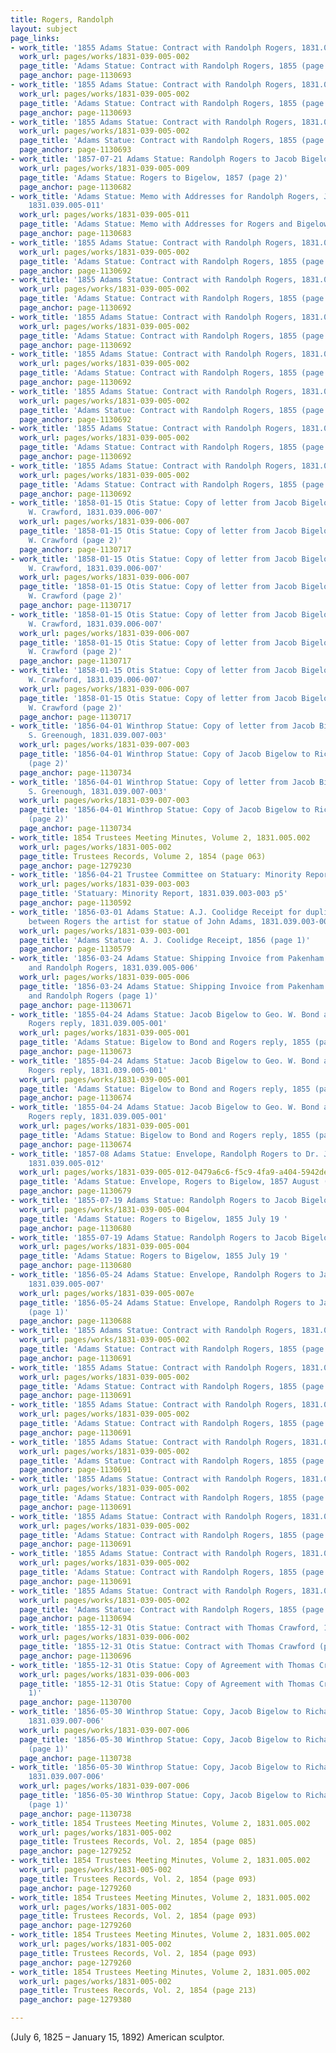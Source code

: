 ```yaml
---
title: Rogers, Randolph
layout: subject
page_links:
- work_title: '1855 Adams Statue: Contract with Randolph Rogers, 1831.039.005-002'
  work_url: pages/works/1831-039-005-002
  page_title: 'Adams Statue: Contract with Randolph Rogers, 1855 (page 3)'
  page_anchor: page-1130693
- work_title: '1855 Adams Statue: Contract with Randolph Rogers, 1831.039.005-002'
  work_url: pages/works/1831-039-005-002
  page_title: 'Adams Statue: Contract with Randolph Rogers, 1855 (page 3)'
  page_anchor: page-1130693
- work_title: '1855 Adams Statue: Contract with Randolph Rogers, 1831.039.005-002'
  work_url: pages/works/1831-039-005-002
  page_title: 'Adams Statue: Contract with Randolph Rogers, 1855 (page 3)'
  page_anchor: page-1130693
- work_title: '1857-07-21 Adams Statue: Randolph Rogers to Jacob Bigelow, 1831.039.005-009'
  work_url: pages/works/1831-039-005-009
  page_title: 'Adams Statue: Rogers to Bigelow, 1857 (page 2)'
  page_anchor: page-1130682
- work_title: 'Adams Statue: Memo with Addresses for Randolph Rogers, Jacob Bigelow,
    1831.039.005-011'
  work_url: pages/works/1831-039-005-011
  page_title: 'Adams Statue: Memo with Addresses for Rogers and Bigelow (page 1)'
  page_anchor: page-1130683
- work_title: '1855 Adams Statue: Contract with Randolph Rogers, 1831.039.005-002'
  work_url: pages/works/1831-039-005-002
  page_title: 'Adams Statue: Contract with Randolph Rogers, 1855 (page 2)'
  page_anchor: page-1130692
- work_title: '1855 Adams Statue: Contract with Randolph Rogers, 1831.039.005-002'
  work_url: pages/works/1831-039-005-002
  page_title: 'Adams Statue: Contract with Randolph Rogers, 1855 (page 2)'
  page_anchor: page-1130692
- work_title: '1855 Adams Statue: Contract with Randolph Rogers, 1831.039.005-002'
  work_url: pages/works/1831-039-005-002
  page_title: 'Adams Statue: Contract with Randolph Rogers, 1855 (page 2)'
  page_anchor: page-1130692
- work_title: '1855 Adams Statue: Contract with Randolph Rogers, 1831.039.005-002'
  work_url: pages/works/1831-039-005-002
  page_title: 'Adams Statue: Contract with Randolph Rogers, 1855 (page 2)'
  page_anchor: page-1130692
- work_title: '1855 Adams Statue: Contract with Randolph Rogers, 1831.039.005-002'
  work_url: pages/works/1831-039-005-002
  page_title: 'Adams Statue: Contract with Randolph Rogers, 1855 (page 2)'
  page_anchor: page-1130692
- work_title: '1855 Adams Statue: Contract with Randolph Rogers, 1831.039.005-002'
  work_url: pages/works/1831-039-005-002
  page_title: 'Adams Statue: Contract with Randolph Rogers, 1855 (page 2)'
  page_anchor: page-1130692
- work_title: '1855 Adams Statue: Contract with Randolph Rogers, 1831.039.005-002'
  work_url: pages/works/1831-039-005-002
  page_title: 'Adams Statue: Contract with Randolph Rogers, 1855 (page 2)'
  page_anchor: page-1130692
- work_title: '1858-01-15 Otis Statue: Copy of letter from Jacob Bigelow to Louisa
    W. Crawford, 1831.039.006-007'
  work_url: pages/works/1831-039-006-007
  page_title: '1858-01-15 Otis Statue: Copy of letter from Jacob Bigelow to Louisa
    W. Crawford (page 2)'
  page_anchor: page-1130717
- work_title: '1858-01-15 Otis Statue: Copy of letter from Jacob Bigelow to Louisa
    W. Crawford, 1831.039.006-007'
  work_url: pages/works/1831-039-006-007
  page_title: '1858-01-15 Otis Statue: Copy of letter from Jacob Bigelow to Louisa
    W. Crawford (page 2)'
  page_anchor: page-1130717
- work_title: '1858-01-15 Otis Statue: Copy of letter from Jacob Bigelow to Louisa
    W. Crawford, 1831.039.006-007'
  work_url: pages/works/1831-039-006-007
  page_title: '1858-01-15 Otis Statue: Copy of letter from Jacob Bigelow to Louisa
    W. Crawford (page 2)'
  page_anchor: page-1130717
- work_title: '1858-01-15 Otis Statue: Copy of letter from Jacob Bigelow to Louisa
    W. Crawford, 1831.039.006-007'
  work_url: pages/works/1831-039-006-007
  page_title: '1858-01-15 Otis Statue: Copy of letter from Jacob Bigelow to Louisa
    W. Crawford (page 2)'
  page_anchor: page-1130717
- work_title: '1856-04-01 Winthrop Statue: Copy of letter from Jacob Bigelow to Richard
    S. Greenough, 1831.039.007-003'
  work_url: pages/works/1831-039-007-003
  page_title: '1856-04-01 Winthrop Statue: Copy of Jacob Bigelow to Richard S. Greenough
    (page 2)'
  page_anchor: page-1130734
- work_title: '1856-04-01 Winthrop Statue: Copy of letter from Jacob Bigelow to Richard
    S. Greenough, 1831.039.007-003'
  work_url: pages/works/1831-039-007-003
  page_title: '1856-04-01 Winthrop Statue: Copy of Jacob Bigelow to Richard S. Greenough
    (page 2)'
  page_anchor: page-1130734
- work_title: 1854 Trustees Meeting Minutes, Volume 2, 1831.005.002
  work_url: pages/works/1831-005-002
  page_title: Trustees Records, Volume 2, 1854 (page 063)
  page_anchor: page-1279230
- work_title: '1856-04-21 Trustee Committee on Statuary: Minority Report, 1831.039.003-003'
  work_url: pages/works/1831-039-003-003
  page_title: 'Statuary: Minority Report, 1831.039.003-003 p5'
  page_anchor: page-1130592
- work_title: '1856-03-01 Adams Statue: A.J. Coolidge Receipt for duplicate of agreement
    between Rogers the artist for statue of John Adams, 1831.039.003-001'
  work_url: pages/works/1831-039-003-001
  page_title: 'Adams Statue: A. J. Coolidge Receipt, 1856 (page 1)'
  page_anchor: page-1130579
- work_title: '1856-03-24 Adams Statue: Shipping Invoice from Pakenham Hooker & Co.
    and Randolph Rogers, 1831.039.005-006'
  work_url: pages/works/1831-039-005-006
  page_title: '1856-03-24 Adams Statue: Shipping Invoice from Pakenham Hooker & Co.
    and Randolph Rogers (page 1)'
  page_anchor: page-1130671
- work_title: '1855-04-24 Adams Statue: Jacob Bigelow to Geo. W. Bond and Randolph
    Rogers reply, 1831.039.005-001'
  work_url: pages/works/1831-039-005-001
  page_title: 'Adams Statue: Bigelow to Bond and Rogers reply, 1855 (page 1)'
  page_anchor: page-1130673
- work_title: '1855-04-24 Adams Statue: Jacob Bigelow to Geo. W. Bond and Randolph
    Rogers reply, 1831.039.005-001'
  work_url: pages/works/1831-039-005-001
  page_title: 'Adams Statue: Bigelow to Bond and Rogers reply, 1855 (page 2)'
  page_anchor: page-1130674
- work_title: '1855-04-24 Adams Statue: Jacob Bigelow to Geo. W. Bond and Randolph
    Rogers reply, 1831.039.005-001'
  work_url: pages/works/1831-039-005-001
  page_title: 'Adams Statue: Bigelow to Bond and Rogers reply, 1855 (page 2)'
  page_anchor: page-1130674
- work_title: '1857-08 Adams Statue: Envelope, Randolph Rogers to Dr. Jacob Bigelow,
    1831.039.005-012'
  work_url: pages/works/1831-039-005-012-0479a6c6-f5c9-4fa9-a404-5942de863c37
  page_title: 'Adams Statue: Envelope, Rogers to Bigelow, 1857 August (recto only)'
  page_anchor: page-1130679
- work_title: '1855-07-19 Adams Statue: Randolph Rogers to Jacob Bigelow, 1831.039.005-004'
  work_url: pages/works/1831-039-005-004
  page_title: 'Adams Statue: Rogers to Bigelow, 1855 July 19 '
  page_anchor: page-1130680
- work_title: '1855-07-19 Adams Statue: Randolph Rogers to Jacob Bigelow, 1831.039.005-004'
  work_url: pages/works/1831-039-005-004
  page_title: 'Adams Statue: Rogers to Bigelow, 1855 July 19 '
  page_anchor: page-1130680
- work_title: '1856-05-24 Adams Statue: Envelope, Randolph Rogers to Jacob Bigelow,
    1831.039.005-007'
  work_url: pages/works/1831-039-005-007e
  page_title: '1856-05-24 Adams Statue: Envelope, Randolph Rogers to Jacob Bigelow
    (page 1)'
  page_anchor: page-1130688
- work_title: '1855 Adams Statue: Contract with Randolph Rogers, 1831.039.005-002'
  work_url: pages/works/1831-039-005-002
  page_title: 'Adams Statue: Contract with Randolph Rogers, 1855 (page 1)'
  page_anchor: page-1130691
- work_title: '1855 Adams Statue: Contract with Randolph Rogers, 1831.039.005-002'
  work_url: pages/works/1831-039-005-002
  page_title: 'Adams Statue: Contract with Randolph Rogers, 1855 (page 1)'
  page_anchor: page-1130691
- work_title: '1855 Adams Statue: Contract with Randolph Rogers, 1831.039.005-002'
  work_url: pages/works/1831-039-005-002
  page_title: 'Adams Statue: Contract with Randolph Rogers, 1855 (page 1)'
  page_anchor: page-1130691
- work_title: '1855 Adams Statue: Contract with Randolph Rogers, 1831.039.005-002'
  work_url: pages/works/1831-039-005-002
  page_title: 'Adams Statue: Contract with Randolph Rogers, 1855 (page 1)'
  page_anchor: page-1130691
- work_title: '1855 Adams Statue: Contract with Randolph Rogers, 1831.039.005-002'
  work_url: pages/works/1831-039-005-002
  page_title: 'Adams Statue: Contract with Randolph Rogers, 1855 (page 1)'
  page_anchor: page-1130691
- work_title: '1855 Adams Statue: Contract with Randolph Rogers, 1831.039.005-002'
  work_url: pages/works/1831-039-005-002
  page_title: 'Adams Statue: Contract with Randolph Rogers, 1855 (page 1)'
  page_anchor: page-1130691
- work_title: '1855 Adams Statue: Contract with Randolph Rogers, 1831.039.005-002'
  work_url: pages/works/1831-039-005-002
  page_title: 'Adams Statue: Contract with Randolph Rogers, 1855 (page 1)'
  page_anchor: page-1130691
- work_title: '1855 Adams Statue: Contract with Randolph Rogers, 1831.039.005-002'
  work_url: pages/works/1831-039-005-002
  page_title: 'Adams Statue: Contract with Randolph Rogers, 1855 (page 4)'
  page_anchor: page-1130694
- work_title: '1855-12-31 Otis Statue: Contract with Thomas Crawford, 1831.039.006-002'
  work_url: pages/works/1831-039-006-002
  page_title: '1855-12-31 Otis Statue: Contract with Thomas Crawford (page 1)'
  page_anchor: page-1130696
- work_title: '1855-12-31 Otis Statue: Copy of Agreement with Thomas Crawford, 1831.039.006-003'
  work_url: pages/works/1831-039-006-003
  page_title: '1855-12-31 Otis Statue: Copy of Agreement with Thomas Crawford (page
    1)'
  page_anchor: page-1130700
- work_title: '1856-05-30 Winthrop Statue: Copy, Jacob Bigelow to Richard S. Greenough,
    1831.039.007-006'
  work_url: pages/works/1831-039-007-006
  page_title: '1856-05-30 Winthrop Statue: Copy, Jacob Bigelow to Richard S. Greenough
    (page 1)'
  page_anchor: page-1130738
- work_title: '1856-05-30 Winthrop Statue: Copy, Jacob Bigelow to Richard S. Greenough,
    1831.039.007-006'
  work_url: pages/works/1831-039-007-006
  page_title: '1856-05-30 Winthrop Statue: Copy, Jacob Bigelow to Richard S. Greenough
    (page 1)'
  page_anchor: page-1130738
- work_title: 1854 Trustees Meeting Minutes, Volume 2, 1831.005.002
  work_url: pages/works/1831-005-002
  page_title: Trustees Records, Vol. 2, 1854 (page 085)
  page_anchor: page-1279252
- work_title: 1854 Trustees Meeting Minutes, Volume 2, 1831.005.002
  work_url: pages/works/1831-005-002
  page_title: Trustees Records, Vol. 2, 1854 (page 093)
  page_anchor: page-1279260
- work_title: 1854 Trustees Meeting Minutes, Volume 2, 1831.005.002
  work_url: pages/works/1831-005-002
  page_title: Trustees Records, Vol. 2, 1854 (page 093)
  page_anchor: page-1279260
- work_title: 1854 Trustees Meeting Minutes, Volume 2, 1831.005.002
  work_url: pages/works/1831-005-002
  page_title: Trustees Records, Vol. 2, 1854 (page 093)
  page_anchor: page-1279260
- work_title: 1854 Trustees Meeting Minutes, Volume 2, 1831.005.002
  work_url: pages/works/1831-005-002
  page_title: Trustees Records, Vol. 2, 1854 (page 213)
  page_anchor: page-1279380

---
```

<p>(July 6, 1825 – January 15, 1892) American sculptor. </p>